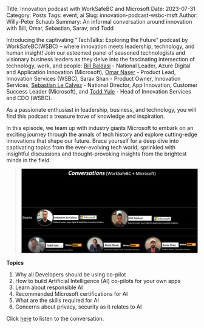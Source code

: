 Title: Innovation podcast with WorkSafeBC and Microsoft
Date: 2023-07-31
Category: Posts 
Tags: event, ai
Slug: innovation-podcast-wsbc-msft
Author: Willy-Peter Schaub
Summary: An informal conversation around innovation with Bill, Omar, Sebastian, Sarav, and Todd

Introducing the captivating "TechTalks: Exploring the Future" podcast by WorkSafeBC(WSBC) – where innovation meets leadership, technology, and human insight! Join our esteemed panel of seasoned technologists and visionary business leaders as they delve into the fascinating intersection of technology, work, and people: [Bill Baldasi](https://www.linkedin.com/in/bbaldasti/) - National Leader, Azure Digital and Application Innovation (Microsoft), [Omar Naser](https://www.linkedin.com/in/omar-naser-50bb9b266/) - Product Lead, Innovation Services (WSBC), Sarav Shan - Product Owner, Innovation Services, [Sebastian Le Calvez](https://www.linkedin.com/in/slecalvez/) - National Director,  App Innovation, Customer Success Leader (Microsoft), and [Todd Yule](https://www.linkedin.com/in/todd-yule-4679646/) - Head of Innovation Services and CDO (WSBC).

As a passionate enthusiast in leadership, business, and technology, you will find this podcast a treasure trove of knowledge and inspiration. 

In this episode, we team up with industry giants Microsoft to embark on an exciting journey through the annals of tech history and explore cutting-edge innovations that shape our future. Brace yourself for a deep dive into captivating topics from the ever-evolving tech world, sprinkled with insightful discussions and thought-provoking insights from the brightest minds in the field.

> [![Podcast](../images/innovation-podcast-wsbc-msft-1.png)](https://youtu.be/e_OwVcZNRcg)

**Topics**
 
1.  Why all Developers should be using co-pilot
2.  How to build Artificial Intelligence (AI) co-pilots for your own apps
3.  Learn about responsible AI
4.  Recommended Microsoft certifications for AI
5.  What are the skills required for AI
6.  Concerns about privacy, security as it relates to AI

Click [here](https://youtu.be/e_OwVcZNRcg) to listen to the conversation.

